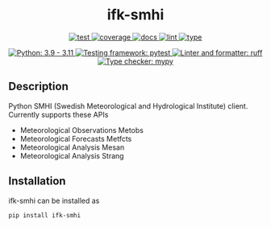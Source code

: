 <h1 align="center">ifk-smhi</h1>

<p align="center">
    <a href="https://github.com/Ingenjorsarbete-For-Klimatet/ifk-smhi/actions/workflows/github-action-test.yaml">
        <img src="https://github.com/Ingenjorsarbete-For-Klimatet/ifk-smhi/actions/workflows/github-action-test.yaml/badge.svg?branch=main" alt="test" style="max-width: 100%;">
    </a>
    <a href="https://github.com/Ingenjorsarbete-For-Klimatet/ifk-smhi/actions/workflows/github-action-test.yaml">
        <img src="https://img.shields.io/endpoint?logo=github&labelColor=%23333a41&logoColor=%23959da5&url=https://gist.githubusercontent.com/mgcth/2d8de651f24d184f5ebe101ffc3c9527/raw/ifk-smhi-coverage-badge.json" alt="coverage" style="max-width: 100%;">
    </a>
    <a href="https://github.com/Ingenjorsarbete-For-Klimatet/ifk-smhi/actions/workflows/github-action-docs.yaml">
        <img src="https://github.com/Ingenjorsarbete-For-Klimatet/ifk-smhi/actions/workflows/github-action-docs.yaml/badge.svg?branch=main" alt="docs" style="max-width: 100%;">
    </a>
    <a href="https://github.com/Ingenjorsarbete-For-Klimatet/ifk-smhi/actions/workflows/github-action-lint.yaml">
        <img src="https://github.com/Ingenjorsarbete-For-Klimatet/ifk-smhi/actions/workflows/github-action-lint.yaml/badge.svg?branch=main" alt="lint" style="max-width: 100%;">
    </a>
    <a href="https://github.com/Ingenjorsarbete-For-Klimatet/ifk-smhi/actions/workflows/github-action-type.yaml">
        <img src="https://github.com/Ingenjorsarbete-For-Klimatet/ifk-smhi/actions/workflows/github-action-type.yaml/badge.svg?branch=main" alt="type" style="max-width: 100%;">
    </a>
</p>

<p align="center">
    <a href="https://www.python.org">
        <img src="https://img.shields.io/badge/Python-3.9%20|%203.10%20|%203.11-blue" alt="Python: 3.9 - 3.11" style="max-width: 100%;">
    </a>
    <a href="https://pytest.org">
        <img src="https://img.shields.io/badge/Testing_framework-pytest-a04000" alt="Testing framework: pytest" style="max-width: 100%;">
    </a>
    <a href="https://github.com/astral-sh/ruff">
        <img src="https://img.shields.io/badge/Linter-ruff-black" alt="Linter and formatter: ruff" style="max-width: 100%;">
    </a>
    <a href="http://mypy-lang.org">
        <img src="https://img.shields.io/badge/Type_checker-mypy-1674b1" alt="Type checker: mypy" style="max-width: 100%;">
    </a>
</p>

## Description

Python SMHI (Swedish Meteorological and Hydrological Institute) client.
Currently supports these APIs

- Meteorological Observations Metobs
- Meteorological Forecasts Metfcts
- Meteorological Analysis Mesan
- Meteorological Analysis Strang

## Installation

ifk-smhi can be installed as

```bash
pip install ifk-smhi
```
